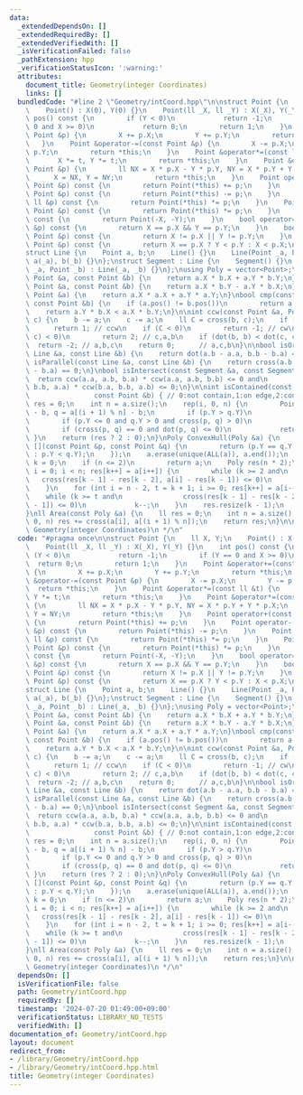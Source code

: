 ```yaml
---
data:
  _extendedDependsOn: []
  _extendedRequiredBy: []
  _extendedVerifiedWith: []
  _isVerificationFailed: false
  _pathExtension: hpp
  _verificationStatusIcon: ':warning:'
  attributes:
    document_title: Geometry(integer Coordinates)
    links: []
  bundledCode: "#line 2 \"Geometry/intCoord.hpp\"\n\nstruct Point {\n    ll X, Y;\n\
    \    Point() : X(0), Y(0) {}\n    Point(ll _X, ll _Y) : X(_X), Y(_Y) {}\n    int\
    \ pos() const {\n        if (Y < 0)\n            return -1;\n        if (Y ==\
    \ 0 and X >= 0)\n            return 0;\n        return 1;\n    }\n    Point &operator+=(const\
    \ Point &p) {\n        X += p.X;\n        Y += p.Y;\n        return *this;\n \
    \   }\n    Point &operator-=(const Point &p) {\n        X -= p.X;\n        Y -=\
    \ p.Y;\n        return *this;\n    }\n    Point &operator*=(const ll &t) {\n \
    \       X *= t, Y *= t;\n        return *this;\n    }\n    Point &operator*=(const\
    \ Point &p) {\n        ll NX = X * p.X - Y * p.Y, NY = X * p.Y + Y * p.X;\n  \
    \      X = NX, Y = NY;\n        return *this;\n    }\n    Point operator+(const\
    \ Point &p) const {\n        return Point(*this) += p;\n    }\n    Point operator-(const\
    \ Point &p) const {\n        return Point(*this) -= p;\n    }\n    Point operator*(const\
    \ ll &p) const {\n        return Point(*this) *= p;\n    }\n    Point operator*(const\
    \ Point &p) const {\n        return Point(*this) *= p;\n    }\n    Point operator-()\
    \ const {\n        return Point(-X, -Y);\n    }\n    bool operator==(const Point\
    \ &p) const {\n        return X == p.X && Y == p.Y;\n    }\n    bool operator!=(const\
    \ Point &p) const {\n        return X != p.X || Y != p.Y;\n    }\n    bool operator<(const\
    \ Point &p) const {\n        return X == p.X ? Y < p.Y : X < p.X;\n    }\n};\n\
    struct Line {\n    Point a, b;\n    Line() {}\n    Line(Point _a, Point _b) :\
    \ a(_a), b(_b) {}\n};\nstruct Segment : Line {\n    Segment() {}\n    Segment(Point\
    \ _a, Point _b) : Line(_a, _b) {}\n};\nusing Poly = vector<Point>;\n\nll dot(const\
    \ Point &a, const Point &b) {\n    return a.X * b.X + a.Y * b.Y;\n}\nll cross(const\
    \ Point &a, const Point &b) {\n    return a.X * b.Y - a.Y * b.X;\n}\nll norm(const\
    \ Point &a) {\n    return a.X * a.X + a.Y * a.Y;\n}\nbool cmp(const Point &a,\
    \ const Point &b) {\n    if (a.pos() != b.pos())\n        return a.pos() < b.pos();\n\
    \    return a.Y * b.X < a.X * b.Y;\n}\n\nint ccw(const Point &a, Point b, Point\
    \ c) {\n    b -= a;\n    c -= a;\n    ll C = cross(b, c);\n    if (C > 0)\n  \
    \      return 1; // ccw\n    if (C < 0)\n        return -1; // cw\n    if (dot(b,\
    \ c) < 0)\n        return 2; // c,a,b\n    if (dot(b, b) < dot(c, c))\n      \
    \  return -2; // a,b,c\n    return 0;      // a,c,b\n}\n\nbool isOrthogonal(const\
    \ Line &a, const Line &b) {\n    return dot(a.b - a.a, b.b - b.a) == 0;\n}\nbool\
    \ isParallel(const Line &a, const Line &b) {\n    return cross(a.b - a.a, b.b\
    \ - b.a) == 0;\n}\nbool isIntersect(const Segment &a, const Segment &b) {\n  \
    \  return ccw(a.a, a.b, b.a) * ccw(a.a, a.b, b.b) <= 0 and\n           ccw(b.a,\
    \ b.b, a.a) * ccw(b.a, b.b, a.b) <= 0;\n}\n\nint isContained(const Poly &a,\n\
    \                const Point &b) { // 0:not contain,1:on edge,2:contain\n    bool\
    \ res = 0;\n    int n = a.size();\n    rep(i, 0, n) {\n        Point p = a[i]\
    \ - b, q = a[(i + 1) % n] - b;\n        if (p.Y > q.Y)\n            swap(p, q);\n\
    \        if (p.Y <= 0 and q.Y > 0 and cross(p, q) > 0)\n            res ^= 1;\n\
    \        if (cross(p, q) == 0 and dot(p, q) <= 0)\n            return 1;\n   \
    \ }\n    return (res ? 2 : 0);\n}\nPoly ConvexHull(Poly &a) {\n    sort(ALL(a),\
    \ [](const Point &p, const Point &q) {\n        return (p.Y == q.Y ? p.X < q.X\
    \ : p.Y < q.Y);\n    });\n    a.erase(unique(ALL(a)), a.end());\n    int n = a.size(),\
    \ k = 0;\n    if (n <= 2)\n        return a;\n    Poly res(n * 2);\n    for (int\
    \ i = 0; i < n; res[k++] = a[i++]) {\n        while (k >= 2 and\n            \
    \   cross(res[k - 1] - res[k - 2], a[i] - res[k - 1]) <= 0)\n            k--;\n\
    \    }\n    for (int i = n - 2, t = k + 1; i >= 0; res[k++] = a[i--]) {\n    \
    \    while (k >= t and\n               cross(res[k - 1] - res[k - 2], a[i] - res[k\
    \ - 1]) <= 0)\n            k--;\n    }\n    res.resize(k - 1);\n    return res;\n\
    }\nll Area(const Poly &a) {\n    ll res = 0;\n    int n = a.size();\n    rep(i,\
    \ 0, n) res += cross(a[i], a[(i + 1) % n]);\n    return res;\n}\n\n/**\n * @brief\
    \ Geometry(integer Coordinates)\n */\n"
  code: "#pragma once\n\nstruct Point {\n    ll X, Y;\n    Point() : X(0), Y(0) {}\n\
    \    Point(ll _X, ll _Y) : X(_X), Y(_Y) {}\n    int pos() const {\n        if\
    \ (Y < 0)\n            return -1;\n        if (Y == 0 and X >= 0)\n          \
    \  return 0;\n        return 1;\n    }\n    Point &operator+=(const Point &p)\
    \ {\n        X += p.X;\n        Y += p.Y;\n        return *this;\n    }\n    Point\
    \ &operator-=(const Point &p) {\n        X -= p.X;\n        Y -= p.Y;\n      \
    \  return *this;\n    }\n    Point &operator*=(const ll &t) {\n        X *= t,\
    \ Y *= t;\n        return *this;\n    }\n    Point &operator*=(const Point &p)\
    \ {\n        ll NX = X * p.X - Y * p.Y, NY = X * p.Y + Y * p.X;\n        X = NX,\
    \ Y = NY;\n        return *this;\n    }\n    Point operator+(const Point &p) const\
    \ {\n        return Point(*this) += p;\n    }\n    Point operator-(const Point\
    \ &p) const {\n        return Point(*this) -= p;\n    }\n    Point operator*(const\
    \ ll &p) const {\n        return Point(*this) *= p;\n    }\n    Point operator*(const\
    \ Point &p) const {\n        return Point(*this) *= p;\n    }\n    Point operator-()\
    \ const {\n        return Point(-X, -Y);\n    }\n    bool operator==(const Point\
    \ &p) const {\n        return X == p.X && Y == p.Y;\n    }\n    bool operator!=(const\
    \ Point &p) const {\n        return X != p.X || Y != p.Y;\n    }\n    bool operator<(const\
    \ Point &p) const {\n        return X == p.X ? Y < p.Y : X < p.X;\n    }\n};\n\
    struct Line {\n    Point a, b;\n    Line() {}\n    Line(Point _a, Point _b) :\
    \ a(_a), b(_b) {}\n};\nstruct Segment : Line {\n    Segment() {}\n    Segment(Point\
    \ _a, Point _b) : Line(_a, _b) {}\n};\nusing Poly = vector<Point>;\n\nll dot(const\
    \ Point &a, const Point &b) {\n    return a.X * b.X + a.Y * b.Y;\n}\nll cross(const\
    \ Point &a, const Point &b) {\n    return a.X * b.Y - a.Y * b.X;\n}\nll norm(const\
    \ Point &a) {\n    return a.X * a.X + a.Y * a.Y;\n}\nbool cmp(const Point &a,\
    \ const Point &b) {\n    if (a.pos() != b.pos())\n        return a.pos() < b.pos();\n\
    \    return a.Y * b.X < a.X * b.Y;\n}\n\nint ccw(const Point &a, Point b, Point\
    \ c) {\n    b -= a;\n    c -= a;\n    ll C = cross(b, c);\n    if (C > 0)\n  \
    \      return 1; // ccw\n    if (C < 0)\n        return -1; // cw\n    if (dot(b,\
    \ c) < 0)\n        return 2; // c,a,b\n    if (dot(b, b) < dot(c, c))\n      \
    \  return -2; // a,b,c\n    return 0;      // a,c,b\n}\n\nbool isOrthogonal(const\
    \ Line &a, const Line &b) {\n    return dot(a.b - a.a, b.b - b.a) == 0;\n}\nbool\
    \ isParallel(const Line &a, const Line &b) {\n    return cross(a.b - a.a, b.b\
    \ - b.a) == 0;\n}\nbool isIntersect(const Segment &a, const Segment &b) {\n  \
    \  return ccw(a.a, a.b, b.a) * ccw(a.a, a.b, b.b) <= 0 and\n           ccw(b.a,\
    \ b.b, a.a) * ccw(b.a, b.b, a.b) <= 0;\n}\n\nint isContained(const Poly &a,\n\
    \                const Point &b) { // 0:not contain,1:on edge,2:contain\n    bool\
    \ res = 0;\n    int n = a.size();\n    rep(i, 0, n) {\n        Point p = a[i]\
    \ - b, q = a[(i + 1) % n] - b;\n        if (p.Y > q.Y)\n            swap(p, q);\n\
    \        if (p.Y <= 0 and q.Y > 0 and cross(p, q) > 0)\n            res ^= 1;\n\
    \        if (cross(p, q) == 0 and dot(p, q) <= 0)\n            return 1;\n   \
    \ }\n    return (res ? 2 : 0);\n}\nPoly ConvexHull(Poly &a) {\n    sort(ALL(a),\
    \ [](const Point &p, const Point &q) {\n        return (p.Y == q.Y ? p.X < q.X\
    \ : p.Y < q.Y);\n    });\n    a.erase(unique(ALL(a)), a.end());\n    int n = a.size(),\
    \ k = 0;\n    if (n <= 2)\n        return a;\n    Poly res(n * 2);\n    for (int\
    \ i = 0; i < n; res[k++] = a[i++]) {\n        while (k >= 2 and\n            \
    \   cross(res[k - 1] - res[k - 2], a[i] - res[k - 1]) <= 0)\n            k--;\n\
    \    }\n    for (int i = n - 2, t = k + 1; i >= 0; res[k++] = a[i--]) {\n    \
    \    while (k >= t and\n               cross(res[k - 1] - res[k - 2], a[i] - res[k\
    \ - 1]) <= 0)\n            k--;\n    }\n    res.resize(k - 1);\n    return res;\n\
    }\nll Area(const Poly &a) {\n    ll res = 0;\n    int n = a.size();\n    rep(i,\
    \ 0, n) res += cross(a[i], a[(i + 1) % n]);\n    return res;\n}\n\n/**\n * @brief\
    \ Geometry(integer Coordinates)\n */\n"
  dependsOn: []
  isVerificationFile: false
  path: Geometry/intCoord.hpp
  requiredBy: []
  timestamp: '2024-07-20 01:49:00+09:00'
  verificationStatus: LIBRARY_NO_TESTS
  verifiedWith: []
documentation_of: Geometry/intCoord.hpp
layout: document
redirect_from:
- /library/Geometry/intCoord.hpp
- /library/Geometry/intCoord.hpp.html
title: Geometry(integer Coordinates)
---
```

